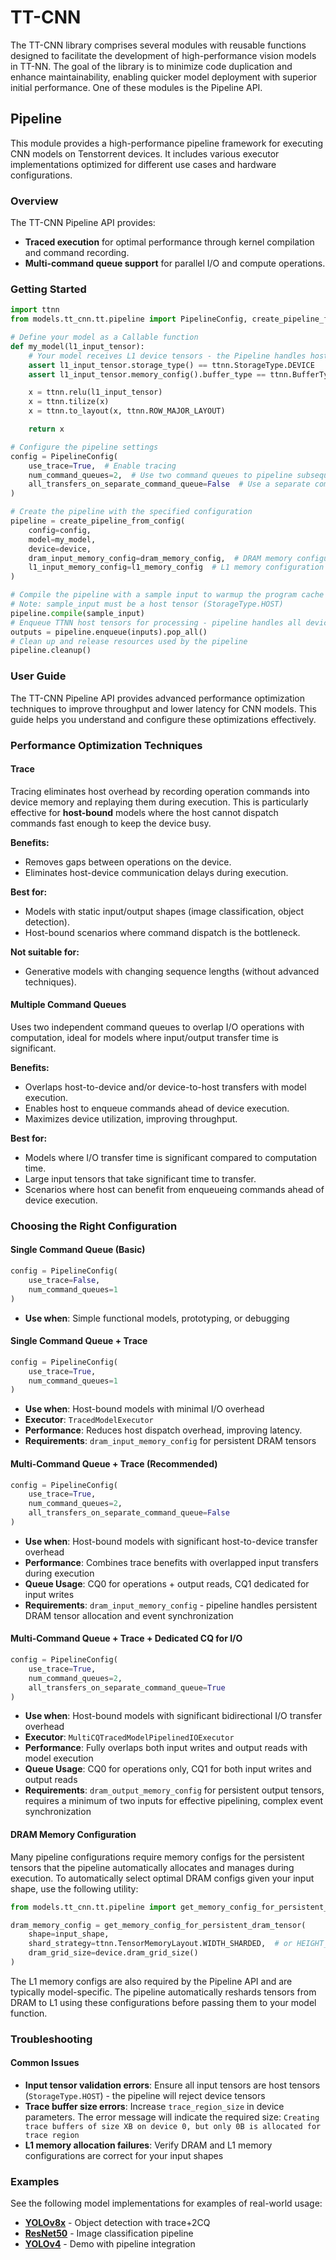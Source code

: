 # TT-CNN

The TT-CNN library comprises several modules with reusable functions designed to facilitate the development of high-performance vision models in TT-NN. The goal of the library is to minimize code duplication and enhance maintainability, enabling quicker model deployment with superior initial performance. One of these modules is the Pipeline API.

## Pipeline

This module provides a high-performance pipeline framework for executing CNN models on Tenstorrent devices. It includes various executor implementations optimized for different use cases and hardware configurations.

### Overview

The TT-CNN Pipeline API provides:
- **Traced execution** for optimal performance through kernel compilation and command recording.
- **Multi-command queue support** for parallel I/O and compute operations.

### Getting Started

```python
import ttnn
from models.tt_cnn.tt.pipeline import PipelineConfig, create_pipeline_from_config

# Define your model as a Callable function
def my_model(l1_input_tensor):
    # Your model receives L1 device tensors - the Pipeline handles host-to-device transfers automatically
    assert l1_input_tensor.storage_type() == ttnn.StorageType.DEVICE
    assert l1_input_tensor.memory_config().buffer_type == ttnn.BufferType.L1

    x = ttnn.relu(l1_input_tensor)
    x = ttnn.tilize(x)
    x = ttnn.to_layout(x, ttnn.ROW_MAJOR_LAYOUT)

    return x

# Configure the pipeline settings
config = PipelineConfig(
    use_trace=True,  # Enable tracing
    num_command_queues=2,  # Use two command queues to pipeline subsequent model runs
    all_transfers_on_separate_command_queue=False  # Use a separate command queue for all data transfers
)

# Create the pipeline with the specified configuration
pipeline = create_pipeline_from_config(
    config=config,
    model=my_model,
    device=device,
    dram_input_memory_config=dram_memory_config,  # DRAM memory configuration for input
    l1_input_memory_config=l1_memory_config  # L1 memory configuration for input
)

# Compile the pipeline with a sample input to warmup the program cache and record traces (if needed)
# Note: sample_input must be a host tensor (StorageType.HOST)
pipeline.compile(sample_input)
# Enqueue TTNN host tensors for processing - pipeline handles all device transfers automatically
outputs = pipeline.enqueue(inputs).pop_all()
# Clean up and release resources used by the pipeline
pipeline.cleanup()
```

### User Guide

The TT-CNN Pipeline API provides advanced performance optimization techniques to improve throughput and lower latency for CNN models. This guide helps you understand and configure these optimizations effectively.

### Performance Optimization Techniques

#### Trace
 Tracing eliminates host overhead by recording operation commands into device memory and replaying them during execution. This is particularly effective for **host-bound** models where the host cannot dispatch commands fast enough to keep the device busy.

**Benefits:**
- Removes gaps between operations on the device.
- Eliminates host-device communication delays during execution.

**Best for:**
- Models with static input/output shapes (image classification, object detection).
- Host-bound scenarios where command dispatch is the bottleneck.

**Not suitable for:**
- Generative models with changing sequence lengths (without advanced techniques).

#### Multiple Command Queues
Uses two independent command queues to overlap I/O operations with computation, ideal for models where input/output transfer time is significant.

**Benefits:**
- Overlaps host-to-device and/or device-to-host transfers with model execution.
- Enables host to enqueue commands ahead of device execution.
- Maximizes device utilization, improving throughput.

**Best for:**
- Models where I/O transfer time is significant compared to computation time.
- Large input tensors that take significant time to transfer.
- Scenarios where host can benefit from enqueueing commands ahead of device execution.

### Choosing the Right Configuration

#### Single Command Queue (Basic)
```python
config = PipelineConfig(
    use_trace=False,
    num_command_queues=1
)
```
- **Use when**: Simple functional models, prototyping, or debugging

#### Single Command Queue + Trace
```python
config = PipelineConfig(
    use_trace=True,
    num_command_queues=1
)
```
- **Use when**: Host-bound models with minimal I/O overhead
- **Executor**: `TracedModelExecutor`
- **Performance**: Reduces host dispatch overhead, improving latency.
- **Requirements**: `dram_input_memory_config` for persistent DRAM tensors

#### Multi-Command Queue + Trace (Recommended)
```python
config = PipelineConfig(
    use_trace=True,
    num_command_queues=2,
    all_transfers_on_separate_command_queue=False
)
```
- **Use when**: Host-bound models with significant host-to-device transfer overhead
- **Performance**: Combines trace benefits with overlapped input transfers during execution
- **Queue Usage**: CQ0 for operations + output reads, CQ1 dedicated for input writes
- **Requirements**: `dram_input_memory_config` - pipeline handles persistent DRAM tensor allocation and event synchronization

#### Multi-Command Queue + Trace + Dedicated CQ for I/O
```python
config = PipelineConfig(
    use_trace=True,
    num_command_queues=2,
    all_transfers_on_separate_command_queue=True
)
```
- **Use when**: Host-bound models with significant bidirectional I/O transfer overhead
- **Executor**: `MultiCQTracedModelPipelinedIOExecutor`
- **Performance**: Fully overlaps both input writes and output reads with model execution
- **Queue Usage**: CQ0 for operations only, CQ1 for both input writes and output reads
- **Requirements**: `dram_output_memory_config` for persistent output tensors, requires a minimum of two inputs for effective pipelining, complex event synchronization

#### DRAM Memory Configuration
Many pipeline configurations require memory configs for the persistent tensors that the pipeline automatically allocates and manages during execution. To automatically select optimal DRAM configs given your input shape, use the following utility:

```python
from models.tt_cnn.tt.pipeline import get_memory_config_for_persistent_dram_tensor

dram_memory_config = get_memory_config_for_persistent_dram_tensor(
    shape=input_shape,
    shard_strategy=ttnn.TensorMemoryLayout.WIDTH_SHARDED,  # or HEIGHT_SHARDED
    dram_grid_size=device.dram_grid_size()
)
```

The L1 memory configs are also required by the Pipeline API and are typically model-specific. The pipeline automatically reshards tensors from DRAM to L1 using these configurations before passing them to your model function.

### Troubleshooting

#### Common Issues
- **Input tensor validation errors**: Ensure all input tensors are host tensors (`StorageType.HOST`) - the pipeline will reject device tensors
- **Trace buffer size errors**: Increase `trace_region_size` in device parameters. The error message will indicate the required size: `Creating trace buffers of size XB on device 0, but only 0B is allocated for trace region`
- **L1 memory allocation failures**: Verify DRAM and L1 memory configurations are correct for your input shapes

### Examples

See the following model implementations for examples of real-world usage:

- **[YOLOv8x](models/demos/yolov8x/tests/perf/test_e2e_performant.py)** - Object detection with trace+2CQ
- **[ResNet50](models/demos/ttnn_resnet/tests/perf_e2e_resnet50.py)** - Image classification pipeline
- **[YOLOv4](models/demos/yolov4/demo.py)** - Demo with pipeline integration
